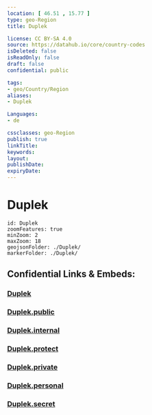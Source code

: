 ```yaml
---
location: [ 46.51 , 15.77 ] 
type: geo-Region
title: Duplek

license: CC BY-SA 4.0
source: https://datahub.io/core/country-codes
isDeleted: false
isReadOnly: false
draft: false
confidential: public

tags:
- geo/Country/Region
aliases:
- Duplek

Languages:
- de

cssclasses: geo-Region
publish: true
linkTitle: 
keywords: 
layout: 
publishDate: 
expiryDate: 
---
```


# Duplek

```leaflet
id: Duplek
zoomFeatures: true 
minZoom: 2 
maxZoom: 18
geojsonFolder: ./Duplek/
markerFolder: ./Duplek/
```


## Confidential Links & Embeds: 

### [Duplek](/_Standards/Earth/Continent/Europe/Europe~Central/Slovenia/Regions~Slovenia/Podravska/counties~Podravska/Duplek.md) 

### [Duplek.public](/_public/Earth/Continent/Europe/Europe~Central/Slovenia/Regions~Slovenia/Podravska/counties~Podravska/Duplek.public.md) 

### [Duplek.internal](/_internal/Earth/Continent/Europe/Europe~Central/Slovenia/Regions~Slovenia/Podravska/counties~Podravska/Duplek.internal.md) 

### [Duplek.protect](/_protect/Earth/Continent/Europe/Europe~Central/Slovenia/Regions~Slovenia/Podravska/counties~Podravska/Duplek.protect.md) 

### [Duplek.private](/_private/Earth/Continent/Europe/Europe~Central/Slovenia/Regions~Slovenia/Podravska/counties~Podravska/Duplek.private.md) 

### [Duplek.personal](/_personal/Earth/Continent/Europe/Europe~Central/Slovenia/Regions~Slovenia/Podravska/counties~Podravska/Duplek.personal.md) 

### [Duplek.secret](/_secret/Earth/Continent/Europe/Europe~Central/Slovenia/Regions~Slovenia/Podravska/counties~Podravska/Duplek.secret.md)

